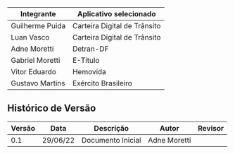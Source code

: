 
Integrante | Aplicativo selecionado 
---------- | ----------------------
Guilherme Puida | Carteira Digital de Trânsito 
Luan Vasco | Carteira Digital de Trânsito 
Adne Moretti | Detran-DF 
Gabriel Moretti | E-Título 
Vitor Eduardo | Hemovida 
Gustavo Martins | Exército Brasileiro

## Histórico de Versão

| Versão | Data | Descrição | Autor | Revisor |
|--------|------|-------|-----------| ------- |
| 0.1 | 29/06/22 | Documento Inicial | Adne Moretti | 
